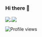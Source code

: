 ### Hi there 👋

<a href="https://github.com/yashin-alexander">
  <img align="center" src="https://github-readme-stats.vercel.app/api/top-langs/?username=yashin-alexander&hide=html,css,java,javascript&langs_count=6&layout=compact" />
</a>
<a href="https://github.com/yashin-alexander">
  <img align="center" src="https://github-readme-stats.vercel.app/api?username=yashin-alexander&count_private=true&hide=contribs&show_icons=true&hide_title=true" />
</a>
  
![Profile views](https://gpvc.arturio.dev/yashin-alexander)
